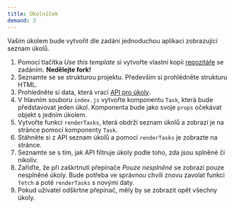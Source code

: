 ```yaml
---
title: Úkolníček
demand: 3
---
```


Vaším úkolem bude vytvořit dle zadání jednoduchou aplikaci zobrazující seznam úkolů.


1. Pomocí tlačítka *Use this template* si vytvořte vlastní kopii [repozitáře](https://github.com/Czechitas-podklady-WEB/ukolnicek-zadani) se zadáním. **Nedělejte fork!**
1. Seznamte se se strukturou projektu. Především si prohlédněte strukturu HTML.
1. Prohledněte si data, která vrací [API pro úkoly](https://apps.kodim.cz/daweb/trening-api/docs/ukoly-api).
1. V hlavním souboru `index.js` vytvořte komponentu `Task`, která bude představovat jeden úkol. Komponenta bude jako svoje `props` očekávat objekt s jedním úkolem.
1. Vytvořte funkci `renderTasks`, která obdrží seznam úkolů a zobrazí je na stránce pomocí komponenty `Task`.
1. Stáhněte si z API seznam úkolů a pomocí `renderTasks` je zobrazte na stránce. 
1. Seznamte se s tím, jak API filtruje úkoly podle toho, zda jsou splněné či nikoliv.
1. Zařiďte, že při zaškrtnutí přepínače *Pouze nesplněné* se zobrazí pouze nesplněné úkoly. Bude potřeba ve správnou chvíli znovu zavolat funkci `fetch` a poté `renderTasks` s novými daty.
1. Pokud uživatel odškrtne přepínač, měly by se zobrazit opět všechny úkoly.
